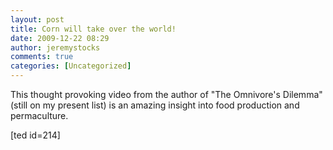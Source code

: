 ```yaml
---
layout: post
title: Corn will take over the world!
date: 2009-12-22 08:29
author: jeremystocks
comments: true
categories: [Uncategorized]
---
```

This thought provoking video from the author of "The Omnivore's Dilemma" (still on my present list) is an amazing insight into food production and permaculture.

[ted id=214]
